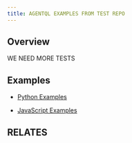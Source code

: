 ```yaml
---
title: AGENTQL EXAMPLES FROM TEST REPO
---
```


## Overview

WE NEED MORE TESTS

## Examples

- [Python Examples](/examples/python)

- [JavaScript Examples](/examples/js)

## RELATES

<Cards>
    <Card 
        title="Example Python Scripts"
        description="Collection of example Python scripts"
        icon="github"
        href="https://github.com/tinyfish-io/agentql/tree/main/examples/python/" 
    />
    <Card 
        title="Example JavaScript Scripts"
        description="Collection of example JavaScript scripts"
        icon="github"
        href="https://github.com/tinyfish-io/agentql/tree/main/examples/js/" 
    />
</Cards>
